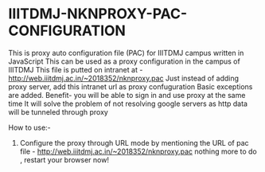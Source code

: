 # IIITDMJ-NKNPROXY-PAC-CONFIGURATION
This is proxy auto configuration file (PAC) for IIITDMJ campus written in JavaScript
This can be used as a proxy configuration in the campus of IIITDMJ
This file is putted on intranet at - http://web.iiitdmj.ac.in/~2018352/nknproxy.pac
Just instead of adding proxy server, add this intranet url as proxy confuguration
Basic exceptions are added.
Benefit- you will be able to sign in and use proxy at the same time
It will solve the problem of not resolving google servers as http data will be tunneled through proxy

How to use:-
1. Configure the proxy through URL mode by mentioning the URL of pac file - http://web.iiitdmj.ac.in/~2018352/nknproxy.pac
nothing more to do , restart your browser now!

